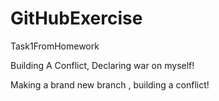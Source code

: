 # GitHubExercise
Task1FromHomework


Building A Conflict, Declaring war on myself!

Making a brand new branch , building a conflict!

